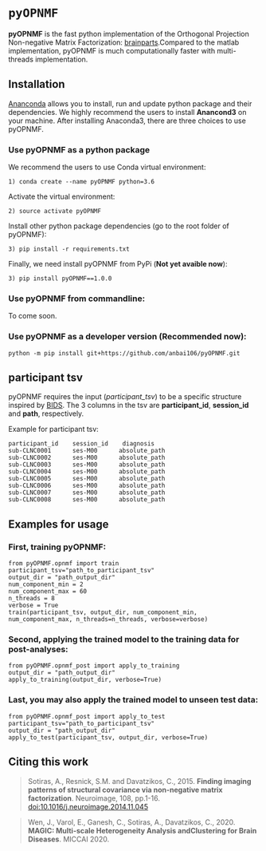 # `pyOPNMF`
**pyOPNMF** is the fast python implementation of the Orthogonal Projection Non-negative Matrix Factorization: [brainparts](https://github.com/asotiras/brainparts).Compared to the matlab implementation, pyOPNMF is much computationally faster with multi-threads implementation.

## Installation
[Ananconda](https://www.anaconda.com/products/individual) allows you to install, run and update python package and their dependencies. We highly recommend the users to install **Anancond3** on your machine.
After installing Anaconda3, there are three choices to use pyOPNMF.
### Use pyOPNMF as a python package
We recommend the users to use Conda virtual environment:
```
1) conda create --name pyOPNMF python=3.6
```
Activate the virtual environment:
```
2) source activate pyOPNMF
```
Install other python package dependencies (go to the root folder of pyOPNMF):
```
3) pip install -r requirements.txt
```
Finally, we need install pyOPNMF from PyPi (**Not yet avaible now**):
```
3) pip install pyOPNMF==1.0.0
```

### Use pyOPNMF from commandline:
To come soon.

### Use pyOPNMF as a developer version (**Recommended now**):
```
python -m pip install git+https://github.com/anbai106/pyOPNMF.git
```

## participant tsv
pyOPNMF requires the input (*participant_tsv*) to be a specific structure inspired by [BIDS](https://bids.neuroimaging.io/). The 3 columns in the tsv are **participant_id**, **session_id** and **path**, respectively.

Example for participant tsv:
```
participant_id    session_id    diagnosis
sub-CLNC0001      ses-M00      absolute_path    
sub-CLNC0002      ses-M00      absolute_path
sub-CLNC0003      ses-M00      absolute_path
sub-CLNC0004      ses-M00      absolute_path
sub-CLNC0005      ses-M00      absolute_path
sub-CLNC0006      ses-M00      absolute_path
sub-CLNC0007      ses-M00      absolute_path
sub-CLNC0008      ses-M00      absolute_path
```

## Examples for usage

### First, training pyOPNMF:
```
from pyOPNMF.opnmf import train
participant_tsv="path_to_participant_tsv"
output_dir = "path_output_dir"
num_component_min = 2
num_component_max = 60
n_threads = 8
verbose = True
train(participant_tsv, output_dir, num_component_min, num_component_max, n_threads=n_threads, verbose=verbose)
```

### Second, applying the trained model to the training data for post-analyses:
```
from pyOPNMF.opnmf_post import apply_to_training
output_dir = "path_output_dir"
apply_to_training(output_dir, verbose=True)
```

### Last, you may also apply the trained model to unseen test data:
```
from pyOPNMF.opnmf_post import apply_to_test
participant_tsv="path_to_participant_tsv"
output_dir = "path_output_dir"
apply_to_test(participant_tsv, output_dir, verbose=True)
```

## Citing this work
> Sotiras, A., Resnick, S.M. and Davatzikos, C., 2015. **Finding imaging patterns of structural covariance via non-negative matrix factorization**. Neuroimage, 108, pp.1-16. [doi:10.1016/j.neuroimage.2014.11.045](https://www.sciencedirect.com/science/article/pii/S1053811914009756?via%3Dihub)

> Wen, J., Varol, E., Ganesh, C., Sotiras, A., Davatzikos, C., 2020. **MAGIC: Multi-scale Heterogeneity Analysis andClustering for Brain Diseases**. MICCAI 2020.
